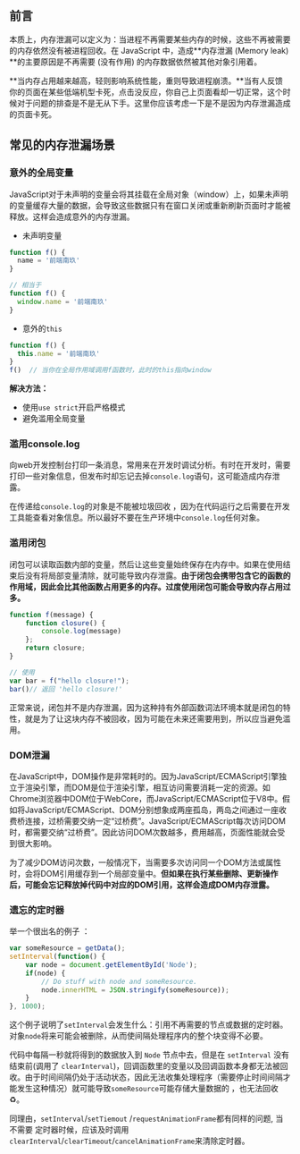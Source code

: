 ## 前言

本质上，内存泄漏可以定义为：当进程不再需要某些内存的时候，这些不再被需要的内存依然没有被进程回收。在 JavaScript 中，造成**内存泄漏 (Memory leak) **的主要原因是不再需要 (没有作用) 的内存数据依然被其他对象引用着。

**当内存占用越来越高，轻则影响系统性能，重则导致进程崩溃。**当有人反馈你的页面在某些低端机型卡死，点击没反应，你自己上页面看却一切正常，这个时候对于问题的排查是不是无从下手。这里你应该考虑一下是不是因为内存泄漏造成的页面卡死。

## 常见的内存泄漏场景

### 意外的全局变量

JavaScript对于未声明的变量会将其挂载在全局对象（window）上，如果未声明的变量缓存大量的数据，会导致这些数据只有在窗口关闭或重新刷新页面时才能被释放。这样会造成意外的内存泄漏。

- 未声明变量

```js
function f() {
  name = '前端南玖'
}

// 相当于
function f() {
  window.name = '前端南玖'
}
```

- 意外的`this`

```js
function f() {
  this.name = '前端南玖'
}
f()  // 当你在全局作用域调用f函数时，此时的this指向window
```

**解决方法：**

- 使用`use strict`开启严格模式
- 避免滥用全局变量

### 滥用console.log

向web开发控制台打印一条消息，常用来在开发时调试分析。有时在开发时，需要打印一些对象信息，但发布时却忘记去掉`console.log`语句，这可能造成内存泄露。

在传递给`console.log`的对象是不能被垃圾回收 ，因为在代码运行之后需要在开发工具能查看对象信息。所以最好不要在生产环境中`console.log`任何对象。

### 滥用闭包

闭包可以读取函数内部的变量，然后让这些变量始终保存在内存中。如果在使用结束后没有将局部变量清除，就可能导致内存泄露。**由于闭包会携带包含它的函数的作用域，因此会比其他函数占用更多的内存。过度使用闭包可能会导致内存占用过多。**

```javascript
function f(message) {
    function closure() {
        console.log(message)
    };
    return closure;
}

// 使用
var bar = f("hello closure!");
bar()// 返回 'hello closure!'
```

正常来说，闭包并不是内存泄漏，因为这种持有外部函数词法环境本就是闭包的特性，就是为了让这块内存不被回收，因为可能在未来还需要用到，所以应当避免滥用。

### DOM泄漏

在JavaScript中，DOM操作是非常耗时的。因为JavaScript/ECMAScript引擎独立于渲染引擎，而DOM是位于渲染引擎，相互访问需要消耗一定的资源。如Chrome浏览器中DOM位于WebCore，而JavaScript/ECMAScript位于V8中。假如将JavaScript/ECMAScript、DOM分别想象成两座孤岛，两岛之间通过一座收费桥连接，过桥需要交纳一定“过桥费”。JavaScript/ECMAScript每次访问DOM时，都需要交纳“过桥费”。因此访问DOM次数越多，费用越高，页面性能就会受到很大影响。

为了减少DOM访问次数，一般情况下，当需要多次访问同一个DOM方法或属性时，会将DOM引用缓存到一个局部变量中。**但如果在执行某些删除、更新操作后，可能会忘记释放掉代码中对应的DOM引用，这样会造成DOM内存泄露。**

### 遗忘的定时器

举一个很出名的例子 ：

```javascript
var someResource = getData();
setInterval(function() {
    var node = document.getElementById('Node');
    if(node) {
        // Do stuff with node and someResource.
        node.innerHTML = JSON.stringify(someResource));
    }
}, 1000);
```

这个例子说明了`setInterval`会发生什么：引用不再需要的节点或数据的定时器。对象`node`将来可能会被删除，从而使间隔处理程序内的整个块变得不必要。

代码中每隔一秒就将得到的数据放入到 `Node` 节点中去，但是在 `setInterval` 没有结束前(调用了 `clearInterval`)，回调函数里的变量以及回调函数本身都无法被回收。由于时间间隔仍处于活动状态，因此无法收集处理程序（需要停止时间间隔才能发生这种情况）就可能导致`someResource`可能存储大量数据的 ，也无法回收♻️。

同理由，`setInterval`/`setTiemout` /`requestAnimationFrame`都有同样的问题, 当不需要 定时器时候，应该及时调用 `clearInterval`/`clearTimeout`/`cancelAnimationFrame`来清除定时器。